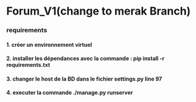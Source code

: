 # Forum_V1(change to merak Branch)

### requirements

#### 1. créer un environnement virtuel

#### 2. installer les dépendances avec la commande : pip install -r requirements.txt

#### 3. changer le host de la BD dans le fichier settings.py line 97

#### 4. executer la commande ./manage.py runserver
